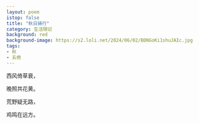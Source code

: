 ```yaml
---
layout: poem
istop: false
title: "秋日骑行"
category: 生活随记
background: red
background-image: https://s2.loli.net/2024/06/02/BDNGoKi1shuJAIc.jpg
tags:
- 秋
- 五绝
---
```


西风倚草衰，

晚照共花黄。

荒野疑无路，

鸡鸣在远方。